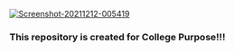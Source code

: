 <a href="https://ibb.co/FYrKC8y"><img src="https://i.ibb.co/wQkRjpP/Screenshot-20211212-005419.png" alt="Screenshot-20211212-005419" border="0"></a>
### This repository is created for College Purpose!!!
